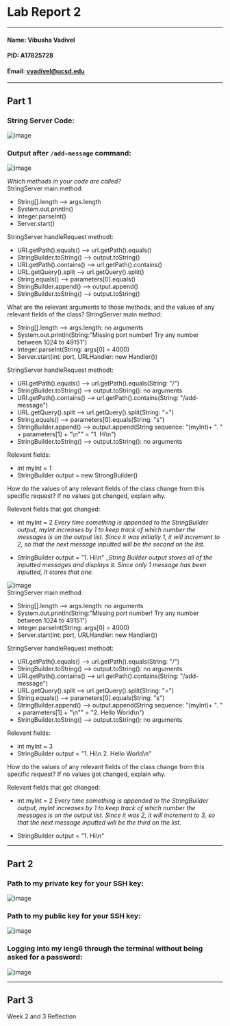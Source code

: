 # Lab Report 2
---
#### Name: Vibusha Vadivel 
#### PID: A17825728 
#### Email: vvadivel@ucsd.edu
---

## Part 1

### String Server Code: 

![image](https://github.com/vibushavadivel/cse15l-lab-reports/assets/102670153/8c87549b-92e7-4435-85a5-24304ad3dfd1)

### Output after `/add-message` command: 
![image](https://github.com/vibushavadivel/cse15l-lab-reports/assets/102670153/57dc3c4a-9ad6-43bb-a606-d33a472f7ad3) <br>

_Which methods in your code are called? <br>_
StringServer main method:
- String[].length --> args.length
- System.out.println()
- Integer.parseInt()
- Server.start()

StringServer handleRequest methodt:
- URI.getPath().equals() --> url.getPath().equals()
- StringBuilder.toString() --> output.toString()
- URI.getPath().contains() --> url.getPath().contains()
- URL.getQuery().split --> url.getQuery().split()
- String.equals() --> parameters[0].equals()
- StringBuilder.append() --> output.append()
- StringBuilder.toString() --> output.toString()

What are the relevant arguments to those methods, and the values of any relevant fields of the class?
StringServer main method:
- String[].length --> args.length: no arguments
- System.out.println(String:"Missing port number! Try any number between 1024 to 49151")
- Integer.parseInt(String: args[0] = 4000)
- Server.start(int: port, URLHandler: new Handler())

StringServer handleRequest methodt:
- URI.getPath().equals() --> url.getPath().equals(String: "/")
- StringBuilder.toString() --> output.toString(): no arguments
- URI.getPath().contains() --> url.getPath().contains(String: "/add-message")
- URL.getQuery().split --> url.getQuery().split(String: "=")
- String.equals() --> parameters[0].equals(String: "s")
- StringBuilder.append() --> output.append(String sequence: "(myInt)+ ". " + parameters[1] + "\n"" = "1. Hi\n")
- StringBuilder.toString() --> output.toString(): no arguments

Relevant fields: 
- int myInt = 1
- StringBuilder output = new StrongBuilder()

How do the values of any relevant fields of the class change from this specific request? If no values got changed, explain why.

Relevant fields that got changed: 
- int myInt = 2
_Every time something is appended to the StringBuilder output, myInt increases by 1 to keep track of which number the messages is on the output list. Since it was initially 1, it will increment to 2, so that the next message inputted will be the second on the list._

- StringBuilder output = "1. Hi\n"
__String Builder output stores all of the inputted messages and displays it. Since only 1 message has been inputted, it stores that one._

![image](https://github.com/vibushavadivel/cse15l-lab-reports/assets/102670153/7d98fe96-61a6-4f10-8d73-1a72e36eb338) <br>
StringServer main method:
- String[].length --> args.length: no arguments
- System.out.println(String:"Missing port number! Try any number between 1024 to 49151")
- Integer.parseInt(String: args[0] = 4000)
- Server.start(int: port, URLHandler: new Handler())

StringServer handleRequest methodt:
- URI.getPath().equals() --> url.getPath().equals(String: "/")
- StringBuilder.toString() --> output.toString(): no arguments
- URI.getPath().contains() --> url.getPath().contains(String: "/add-message")
- URL.getQuery().split --> url.getQuery().split(String: "=")
- String.equals() --> parameters[0].equals(String: "s")
- StringBuilder.append() --> output.append(String sequence: "(myInt)+ ". " + parameters[1] + "\n"" = "2. Hello World\n")
- StringBuilder.toString() --> output.toString(): no arguments

Relevant fields: 
- int myInt = 3
- StringBuilder output = "1. Hi\n 2. Hello World\n"

How do the values of any relevant fields of the class change from this specific request? If no values got changed, explain why.

Relevant fields that got changed: 
- int myInt = 2
 _Every time something is appended to the StringBuilder output, myInt increases by 1 to keep track of which number the messages is on the output list. Since it was 2, it will increment to 3, so that the next message inputted will be the third on the list._

- StringBuilder output = "1. Hi\n"

---
## Part 2

### Path to my private key for your SSH key:
![image](https://github.com/vibushavadivel/cse15l-lab-reports/assets/102670153/52a63f24-62e9-4191-88f5-01ecf0c40893)

### Path to my public key for your SSH key:
![image](https://github.com/vibushavadivel/cse15l-lab-reports/assets/102670153/992c0532-ba78-4a2d-960d-b5e0c0e95a8c)

### Logging into my ieng6 through the terminal without being asked for a password:
![image](https://github.com/vibushavadivel/cse15l-lab-reports/assets/102670153/802c4090-13c7-4ed1-a8d5-cf206b94e644)

---
## Part 3
Week 2 and 3 Reflection




